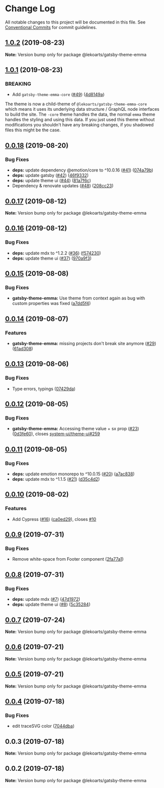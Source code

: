# Change Log

All notable changes to this project will be documented in this file.
See [Conventional Commits](https://conventionalcommits.org) for commit guidelines.

## [1.0.2](https://github.com/LekoArts/gatsby-themes/compare/@lekoarts/gatsby-theme-emma@1.0.1...@lekoarts/gatsby-theme-emma@1.0.2) (2019-08-23)

**Note:** Version bump only for package @lekoarts/gatsby-theme-emma





## [1.0.1](https://github.com/LekoArts/gatsby-themes/compare/@lekoarts/gatsby-theme-emma@0.0.18...@lekoarts/gatsby-theme-emma@1.0.1) (2019-08-23)


### BREAKING

* Add `gatsby-theme-emma-core` ([#49](https://github.com/LekoArts/gatsby-themes/issues/49)) ([4d8149a](https://github.com/LekoArts/gatsby-themes/commit/4d8149a))

The theme is now a child-theme of `@lekoarts/gatsby-theme-emma-core` which means it uses its underlying data structure / GraphQL node interfaces to build the site. The `-core` theme handles the data, the normal `emma` theme handles the styling and using this data. If you just used this theme without modifications you shouldn't have any breaking changes, if you shadowed files this might be the case.





## [0.0.18](https://github.com/LekoArts/gatsby-themes/compare/@lekoarts/gatsby-theme-emma@0.0.17...@lekoarts/gatsby-theme-emma@0.0.18) (2019-08-20)


### Bug Fixes

* **deps:** update dependency @emotion/core to ^10.0.16 ([#41](https://github.com/LekoArts/gatsby-themes/issues/41)) ([074a79b](https://github.com/LekoArts/gatsby-themes/commit/074a79b))
* **deps:** update gatsby ([#42](https://github.com/LekoArts/gatsby-themes/issues/42)) ([46f9332](https://github.com/LekoArts/gatsby-themes/commit/46f9332))
* **deps:** update theme ui ([#44](https://github.com/LekoArts/gatsby-themes/issues/44)) ([81a7f6c](https://github.com/LekoArts/gatsby-themes/commit/81a7f6c))
* Dependency & renovate updates ([#48](https://github.com/LekoArts/gatsby-themes/issues/48)) ([208cc23](https://github.com/LekoArts/gatsby-themes/commit/208cc23))





## [0.0.17](https://github.com/LekoArts/gatsby-themes/compare/@lekoarts/gatsby-theme-emma@0.0.16...@lekoarts/gatsby-theme-emma@0.0.17) (2019-08-12)

**Note:** Version bump only for package @lekoarts/gatsby-theme-emma





## [0.0.16](https://github.com/LekoArts/gatsby-themes/compare/@lekoarts/gatsby-theme-emma@0.0.15...@lekoarts/gatsby-theme-emma@0.0.16) (2019-08-12)


### Bug Fixes

* **deps:** update mdx to ^1.2.2 ([#36](https://github.com/LekoArts/gatsby-themes/issues/36)) ([f574230](https://github.com/LekoArts/gatsby-themes/commit/f574230))
* **deps:** update theme ui ([#37](https://github.com/LekoArts/gatsby-themes/issues/37)) ([970a9f3](https://github.com/LekoArts/gatsby-themes/commit/970a9f3))





## [0.0.15](https://github.com/LekoArts/gatsby-themes/compare/@lekoarts/gatsby-theme-emma@0.0.14...@lekoarts/gatsby-theme-emma@0.0.15) (2019-08-08)


### Bug Fixes

* **gatsby-theme-emma:** Use theme from context again as bug with custom properties was fixed ([a7dd5f4](https://github.com/LekoArts/gatsby-themes/commit/a7dd5f4))





## [0.0.14](https://github.com/LekoArts/gatsby-themes/compare/@lekoarts/gatsby-theme-emma@0.0.13...@lekoarts/gatsby-theme-emma@0.0.14) (2019-08-07)


### Features

* **gatsby-theme-emma:** missing projects don't break site anymore ([#29](https://github.com/LekoArts/gatsby-themes/issues/29)) ([61ad308](https://github.com/LekoArts/gatsby-themes/commit/61ad308))





## [0.0.13](https://github.com/LekoArts/gatsby-themes/compare/@lekoarts/gatsby-theme-emma@0.0.12...@lekoarts/gatsby-theme-emma@0.0.13) (2019-08-06)


### Bug Fixes

* Type errors, typings ([07429da](https://github.com/LekoArts/gatsby-themes/commit/07429da))





## [0.0.12](https://github.com/LekoArts/gatsby-themes/compare/@lekoarts/gatsby-theme-emma@0.0.11...@lekoarts/gatsby-theme-emma@0.0.12) (2019-08-05)


### Bug Fixes

* **gatsby-theme-emma:** Accessing theme value + sx prop ([#23](https://github.com/LekoArts/gatsby-themes/issues/23)) ([0d3fe60](https://github.com/LekoArts/gatsby-themes/commit/0d3fe60)), closes [system-ui/theme-ui#259](https://github.com/system-ui/theme-ui/issues/259)





## [0.0.11](https://github.com/LekoArts/gatsby-themes/compare/@lekoarts/gatsby-theme-emma@0.0.10...@lekoarts/gatsby-theme-emma@0.0.11) (2019-08-05)


### Bug Fixes

* **deps:** update emotion monorepo to ^10.0.15 ([#20](https://github.com/LekoArts/gatsby-themes/issues/20)) ([a7ac838](https://github.com/LekoArts/gatsby-themes/commit/a7ac838))
* **deps:** update mdx to ^1.1.5 ([#21](https://github.com/LekoArts/gatsby-themes/issues/21)) ([d35c4d2](https://github.com/LekoArts/gatsby-themes/commit/d35c4d2))





## [0.0.10](https://github.com/LekoArts/gatsby-themes/compare/@lekoarts/gatsby-theme-emma@0.0.9...@lekoarts/gatsby-theme-emma@0.0.10) (2019-08-02)


### Features

* Add Cypress ([#16](https://github.com/LekoArts/gatsby-themes/issues/16)) ([ca0ed29](https://github.com/LekoArts/gatsby-themes/commit/ca0ed29)), closes [#10](https://github.com/LekoArts/gatsby-themes/issues/10)





## [0.0.9](https://github.com/LekoArts/gatsby-themes/compare/@lekoarts/gatsby-theme-emma@0.0.8...@lekoarts/gatsby-theme-emma@0.0.9) (2019-07-31)


### Bug Fixes

* Remove white-space from Footer component ([2fa77a1](https://github.com/LekoArts/gatsby-themes/commit/2fa77a1))





## [0.0.8](https://github.com/LekoArts/gatsby-themes/compare/@lekoarts/gatsby-theme-emma@0.0.7...@lekoarts/gatsby-theme-emma@0.0.8) (2019-07-31)


### Bug Fixes

* **deps:** update mdx ([#7](https://github.com/LekoArts/gatsby-themes/issues/7)) ([47d1972](https://github.com/LekoArts/gatsby-themes/commit/47d1972))
* **deps:** update theme ui ([#8](https://github.com/LekoArts/gatsby-themes/issues/8)) ([5c35284](https://github.com/LekoArts/gatsby-themes/commit/5c35284))





## [0.0.7](https://github.com/LekoArts/gatsby-themes/compare/@lekoarts/gatsby-theme-emma@0.0.6...@lekoarts/gatsby-theme-emma@0.0.7) (2019-07-24)

**Note:** Version bump only for package @lekoarts/gatsby-theme-emma





## [0.0.6](https://github.com/LekoArts/gatsby-themes/compare/@lekoarts/gatsby-theme-emma@0.0.5...@lekoarts/gatsby-theme-emma@0.0.6) (2019-07-21)

**Note:** Version bump only for package @lekoarts/gatsby-theme-emma





## [0.0.5](https://github.com/LekoArts/gatsby-themes/compare/@lekoarts/gatsby-theme-emma@0.0.4...@lekoarts/gatsby-theme-emma@0.0.5) (2019-07-21)

**Note:** Version bump only for package @lekoarts/gatsby-theme-emma





## [0.0.4](https://github.com/LekoArts/gatsby-themes/compare/@lekoarts/gatsby-theme-emma@0.0.3...@lekoarts/gatsby-theme-emma@0.0.4) (2019-07-18)


### Bug Fixes

* edit traceSVG color ([7044dba](https://github.com/LekoArts/gatsby-themes/commit/7044dba))





## 0.0.3 (2019-07-18)

**Note:** Version bump only for package @lekoarts/gatsby-theme-emma





## 0.0.2 (2019-07-18)

**Note:** Version bump only for package @lekoarts/gatsby-theme-emma
